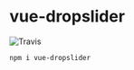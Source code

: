 # vue-dropslider

![Travis](https://img.shields.io/travis/USER/REPO.svg?style=flat-square)

``
npm i vue-dropslider
``
